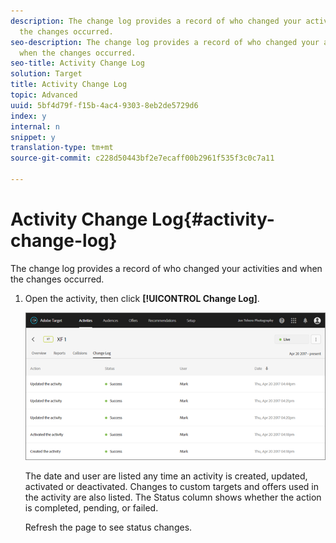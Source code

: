```yaml
---
description: The change log provides a record of who changed your activities and when
  the changes occurred.
seo-description: The change log provides a record of who changed your activities and
  when the changes occurred.
seo-title: Activity Change Log
solution: Target
title: Activity Change Log
topic: Advanced
uuid: 5bf4d79f-f15b-4ac4-9303-8eb2de5729d6
index: y
internal: n
snippet: y
translation-type: tm+mt
source-git-commit: c228d50443bf2e7ecaff00b2961f535f3c0c7a11

---
```



# Activity Change Log{#activity-change-log}

The change log provides a record of who changed your activities and when the changes occurred.

1. Open the activity, then click **[!UICONTROL Change Log]**.

   ![](assets/change_log.png)

   The date and user are listed any time an activity is created, updated, activated or deactivated. Changes to custom targets and offers used in the activity are also listed. The Status column shows whether the action is completed, pending, or failed.

   Refresh the page to see status changes.
